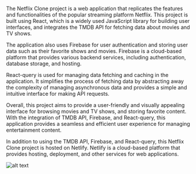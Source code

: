 The Netflix Clone project is a web application that replicates the features and functionalities of the popular streaming platform Netflix. This project is built using React, which is a widely used JavaScript library for building user interfaces, and integrates the TMDB API for fetching data about movies and TV shows.

The application also uses Firebase for user authentication and storing user data such as their favorite shows and movies. Firebase is a cloud-based platform that provides various backend services, including authentication, database storage, and hosting.

React-query is used for managing data fetching and caching in the application. It simplifies the process of fetching data by abstracting away the complexity of managing asynchronous data and provides a simple and intuitive interface for making API requests.

Overall, this project aims to provide a user-friendly and visually appealing interface for browsing movies and TV shows, and storing favorite content. With the integration of TMDB API, Firebase, and React-query, this application provides a seamless and efficient user experience for managing entertainment content.

In addition to using the TMDB API, Firebase, and React-query, this Netflix Clone project is hosted on Netlify. Netlify is a cloud-based platform that provides hosting, deployment, and other services for web applications.

![alt text](https://freeimage.host/i/netflix-clone.HXGRscP)
